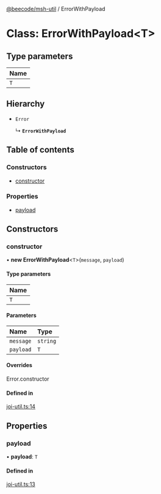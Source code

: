 [@beecode/msh-util](../README.md) / ErrorWithPayload

# Class: ErrorWithPayload<T\>

## Type parameters

| Name |
| :------ |
| `T` |

## Hierarchy

- `Error`

  ↳ **`ErrorWithPayload`**

## Table of contents

### Constructors

- [constructor](ErrorWithPayload.md#constructor)

### Properties

- [payload](ErrorWithPayload.md#payload)

## Constructors

### constructor

• **new ErrorWithPayload**<`T`\>(`message`, `payload`)

#### Type parameters

| Name |
| :------ |
| `T` |

#### Parameters

| Name | Type |
| :------ | :------ |
| `message` | `string` |
| `payload` | `T` |

#### Overrides

Error.constructor

#### Defined in

[joi-util.ts:14](https://github.com/beecode-rs/msh-util/blob/2e4fee4/src/joi-util.ts#L14)

## Properties

### payload

• **payload**: `T`

#### Defined in

[joi-util.ts:13](https://github.com/beecode-rs/msh-util/blob/2e4fee4/src/joi-util.ts#L13)
